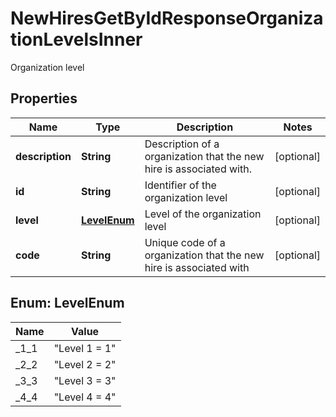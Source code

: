 

# NewHiresGetByIdResponseOrganizationLevelsInner

Organization level

## Properties

| Name | Type | Description | Notes |
|------------ | ------------- | ------------- | -------------|
|**description** | **String** | Description of a organization that the new hire is associated with. |  [optional] |
|**id** | **String** | Identifier of the organization level |  [optional] |
|**level** | [**LevelEnum**](#LevelEnum) | Level of the organization level |  [optional] |
|**code** | **String** | Unique code of a organization that the new hire is associated with |  [optional] |



## Enum: LevelEnum

| Name | Value |
|---- | -----|
| _1_1 | &quot;Level 1 &#x3D; 1&quot; |
| _2_2 | &quot;Level 2 &#x3D; 2&quot; |
| _3_3 | &quot;Level 3 &#x3D; 3&quot; |
| _4_4 | &quot;Level 4 &#x3D; 4&quot; |



